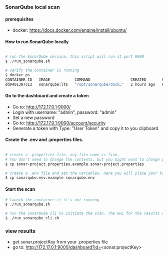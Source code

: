 ### SonarQube local scan


#### prerequisites
* docker: https://docs.docker.com/engine/install/ubuntu/


#### How to run SonarQube locally
```bash

# run the SonarQube service, this script will run it port 9000
$ ./run_sonarqube.sh

# verify the container is running
$ docker ps
CONTAINER ID   IMAGE           COMMAND                  CREATED       STATUS       PORTS                                         NAMES
dd0401397c13   sonarqube:lts   "/opt/sonarqube/dock…"   2 hours ago   Up 2 hours   0.0.0.0:9000->9000/tcp, [::]:9000->9000/tcp   sonarqube

```

#### Go to the dashboard and create a token
* Go to: http://172.17.0.1:9000/
* Login with username: "admin", password: "admin"
* Set a new password
* Go to: http://172.17.0.1:9000/account/security
* Generate a token with Type: "User Token" and copy it to you clipboard


#### Create the .env and .properties files.
```bash

# create a .properties file, any file name is fine. 
# You don't need to change the contents, but you might want to change projectKey and projectName
$ cp sonar-project.properties.example sonar-project.properties

# create a .env file and set the variables. Here you will place your token and put absolute paths to your properties file and code directory.
$ cp sonarqube.env.example sonarqube.env
```


#### Start the scan

```bash
# launch the container if it's not running
$ ./run_sonarqube.sh

# run the SonarQube cli to initiate the scan. The URL for the results will be printed to the terminal
$ ./run_sonarqube_cli.sh
```

### view results
* get sonar.projectKey from your .properties file
* go to: http://172.17.0.1:9000/dashboard?id=<sonar.projectKey>   

